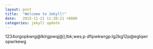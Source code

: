 ```yaml
---
layout: post
title:  "Welcome to Jekyll!"
date:   2015-11-21 11:30:21 +0800
categories: jekyll update
---
```


1234orgopkwrg@lklrgpwqj@];lbk;wes;p
dfipwkwrgp:lg2kg12p@eglqwr
opwrkewg

